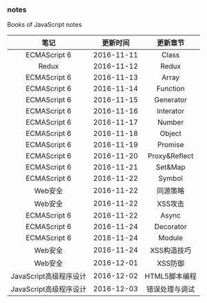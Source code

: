 ### notes
Books of JavaScript notes

| 笔记 | 更新时间 | 更新章节 | 
| :-------------: | :-------------: | :-------------: |
| ECMAScript 6 | 2016-11-11 | Class |
| Redux | 2016-11-12 | Redux |
| ECMAScript 6 | 2016-11-13 | Array |
| ECMAScript 6 | 2016-11-14 | Function |
| ECMAScript 6 | 2016-11-15 | Generator |
| ECMAScript 6 | 2016-11-16 | Interator |
| ECMAScript 6 | 2016-11-17 | Number |
| ECMAScript 6 | 2016-11-18 | Object |
| ECMAScript 6 | 2016-11-19 | Promise |
| ECMAScript 6 | 2016-11-20 | Proxy&Reflect |
| ECMAScript 6 | 2016-11-21 | Set&Map |
| ECMAScript 6 | 2016-11-22 | Symbol |
| Web安全 | 2016-11-22 | 同源策略 |
| Web安全 | 2016-11-22 | XSS攻击 |
| ECMAScript 6 | 2016-11-22 | Async |
| ECMAScript 6 | 2016-11-24 | Decorator |
| ECMAScript 6 | 2016-11-24 | Module |
| Web安全 | 2016-11-24 | XSS构造技巧 |
| Web安全 | 2016-12-01 | XSS防御 |
| JavaScript高级程序设计 | 2016-12-02 | HTML5脚本编程 |
| JavaScript高级程序设计 | 2016-12-03 | 错误处理与调试 |
